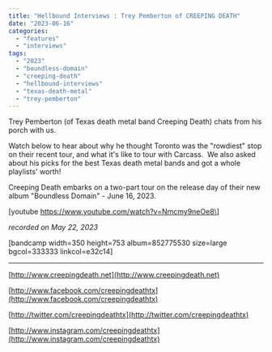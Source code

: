 ```yaml
---
title: "Hellbound Interviews : Trey Pemberton of CREEPING DEATH"
date: "2023-06-16"
categories: 
  - "features"
  - "interviews"
tags: 
  - "2023"
  - "boundless-domain"
  - "creeping-death"
  - "hellbound-interviews"
  - "texas-death-metal"
  - "trey-pemberton"
---
```


Trey Pemberton (of Texas death metal band Creeping Death) chats from his porch with us.

Watch below to hear about why he thought Toronto was the "rowdiest" stop on their recent tour, and what it's like to tour with Carcass.  We also asked about his picks for the best Texas death metal bands and got a whole playlists' worth!

Creeping Death embarks on a two-part tour on the release day of their new album "Boundless Domain" - June 16, 2023.

\[youtube https://www.youtube.com/watch?v=Nmcmy9neOe8\]

_recorded on May 22, 2023_

\[bandcamp width=350 height=753 album=852775530 size=large bgcol=333333 linkcol=e32c14\]

* * *

[http://www.creepingdeath.net](http://www.creepingdeath.net)

[http://www.facebook.com/creepingdeathtx](http://www.facebook.com/creepingdeathtx)

[http://twitter.com/creepingdeathtx](http://twitter.com/creepingdeathtx)

[http://www.instagram.com/creepingdeathtx](http://www.instagram.com/creepingdeathtx)
